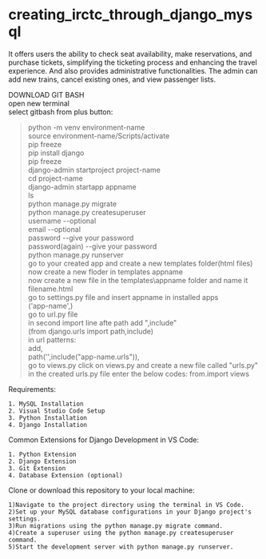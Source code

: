 # creating_irctc_through_django_mysql

It offers users the ability to check seat availability, make reservations, and purchase tickets, simplifying the ticketing process and enhancing the travel experience. And also provides administrative functionalities. The admin can add new trains, cancel existing ones, and view passenger lists.

DOWNLOAD GIT BASH  
open new terminal  
select gitbash from plus button:  

> python -m venv environment-name  
> source environment-name/Scripts/activate  
> pip freeze  
> pip install django  
> pip freeze  
> django-admin startproject project-name  
> cd project-name  
> django-admin startapp appname  
> ls  
> python manage.py migrate  
> python manage.py createsuperuser  
     username --optional  
     email --optional  
     password --give your password  
     password(again) --give your password  
> python manage.py runserver  
> go to your created app and create a new templates folder(html files)  
> now create a new floder in templates appname  
> now create a new file in the templates\appname folder and name it        
  filename.html   
> go to settings.py file and insert appname in installed apps  
         ('app-name',)  
> go to url.py file  
      in second import line afte path add ",include"  
          (from django.urls import path,include)  
      in url patterns:  
          add,  
          path('',include("app-name.urls")),  
>go to views.py click on views.py and create a new file called "urls.py"
in the created urls.py file enter the below codes:
>from.import views

Requirements:

	1. MySQL Installation 
	2. Visual Studio Code Setup
	3. Python Installation
	4. Django Installation
   
Common Extensions for Django Development in VS Code:  

	1. Python Extension
	2. Django Extension
	3. Git Extension  
	4. Database Extension (optional)
 
Clone or download this repository to your local machine:

	1)Navigate to the project directory using the terminal in VS Code.  
	2)Set up your MySQL database configurations in your Django project's settings.
	3)Run migrations using the python manage.py migrate command.  
	4)Create a superuser using the python manage.py createsuperuser command.
	5)Start the development server with python manage.py runserver.


